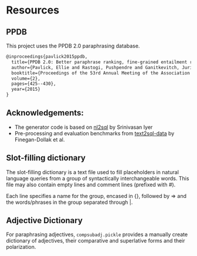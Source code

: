 # Resources

## PPDB

This project uses the PPDB 2.0 paraphrasing database.
````tex
@inproceedings{pavlick2015ppdb,
  title={PPDB 2.0: Better paraphrase ranking, fine-grained entailment relations, word embeddings, and style classification},
  author={Pavlick, Ellie and Rastogi, Pushpendre and Ganitkevitch, Juri and Van Durme, Benjamin and Callison-Burch, Chris},
  booktitle={Proceedings of the 53rd Annual Meeting of the Association for Computational Linguistics and the 7th International Joint Conference on Natural Language Processing (Volume 2: Short Papers)},
  volume={2},
  pages={425--430},
  year={2015}
}
````

## Acknowledgements:
- The generator code is based on [nl2sql](https://github.com/sriniiyer/nl2sql) by Srinivasan Iyer
- Pre-processing and evaluation benchmarks from [text2sql-data](https://github.com/jkkummerfeld/text2sql-data) by Finegan-Dollak et al.


## Slot-filling dictionary

The slot-filling dictionary is a text file used to fill placeholders in natural language queries from a group of syntactically interchangeable words. 
This file may also contain empty lines and comment lines (prefixed with #).

Each line specifies a name for the group, encased in {}, followed by =\> and the words/phrases in the group separated through |. 


## Adjective Dictionary

For paraphrasing adjectives, ```compsubadj.pickle``` provides a manually create dictionary of adjectives, their comparative and superlative forms and their polarization.
